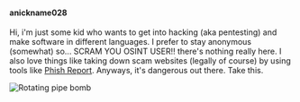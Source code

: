#### anickname028
Hi, i'm just some kid who wants to get into hacking (aka pentesting) and make software in different languages.
I prefer to stay anonymous (somewhat) so... SCRAM YOU OSINT USER!! there's nothing really here.
I also love things like taking down scam websites (legally of course) by using tools like [Phish Report](https://phish.report).
Anyways, it's dangerous out there. Take this.

![Rotating pipe bomb](github.com/anickname028/anickname028/assets/pipebomb.gif)